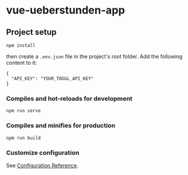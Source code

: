 # vue-ueberstunden-app

## Project setup
```
npm install
```

then create a ``.env.json`` file in the project's root folder. 
Add the following content to it:
```
{
  "API_KEY": "YOUR_TOGGL_API_KEY"
}
```

### Compiles and hot-reloads for development
```
npm run serve
```

### Compiles and minifies for production
```
npm run build
```

### Customize configuration
See [Configuration Reference](https://cli.vuejs.org/config/).

